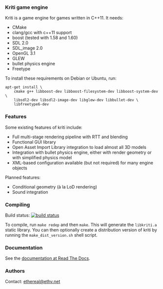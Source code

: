 ### Kriti game engine

Kriti is a game engine for games written in C++11. It needs:

- CMake
- clang/gcc with c++11 support
- boost (tested with 1.58 and 1.60)
- SDL 2.0
- SDL_image 2.0
- OpenGL 3.1
- GLEW
- bullet physics engine
- Freetype 

To install these requirements on Debian or Ubuntu, run:

    apt-get install \
        cmake g++ libboost-dev libboost-filesystem-dev libboost-system-dev \
        libsdl2-dev libsdl2-image-dev libglew-dev libbullet-dev \
        libfreetype6-dev

### Features

Some existing features of kriti include:

- Full multi-stage rendering pipeline with RTT and blending
- Functional GUI library
- Open Asset Import Library integration to load almost all 3D models
- Integration with bullet physics engine, either with render geometry or with
  simplified physics model
- XML-based configuration available (but not required) for many engine objects

Planned features:

- Conditional geometry (à la LoD rendering)
- Sound integration

### Compiling

Build status: [![build status](https://gitlab.com/ci/projects/10233/status.png?ref=master)](https://gitlab.com/ci/projects/10233?ref=master)

To compile, run `make redep` and then `make`. This will generate the
`libkriti.a` static library. You can then optionally create a distribution
version of kriti by running the `make_dist_version.sh` shell script.

### Documentation

See the [documentation at Read The Docs](http://kriti.rtfd.org/).

### Authors

Contact: ethereal@ethv.net
